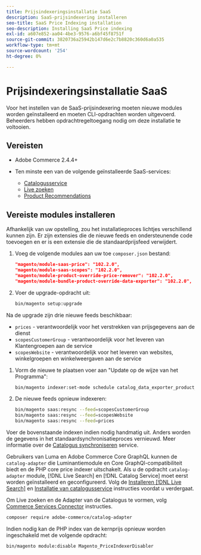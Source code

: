 ```yaml
---
title: Prijsindexeringsinstallatie SaaS
description: SaaS-prijsindexering installeren
seo-title: SaaS Price Indexing installation
seo-description: Installing SaaS Price indexing
exl-id: a607e852-aa04-4be3-9576-a6bf45f8751f
source-git-commit: 3820736a25942b147d6e2c7b8820c360d6a0a535
workflow-type: tm+mt
source-wordcount: '254'
ht-degree: 0%

---
```


# Prijsindexeringsinstallatie SaaS

Voor het instellen van de SaaS-prijsindexering moeten nieuwe modules worden geïnstalleerd en moeten CLI-opdrachten worden uitgevoerd. Beheerders hebben opdrachtregeltoegang nodig om deze installatie te voltooien.

## Vereisten

* Adobe Commerce 2.4.4+
* Ten minste een van de volgende geïnstalleerde SaaS-services:

   * [Catalogusservice](../catalog-service/overview.md)
   * [Live zoeken](../live-search/guide-overview.md)
   * [Product Recommendations](../product-recommendations/guide-overview.md)

## Vereiste modules installeren

Afhankelijk van uw opstelling, zou het installatieproces lichtjes verschillend kunnen zijn.
Er zijn extensies die de nieuwe feeds en ondersteunende code toevoegen en er is een extensie die de standaardprijsfeed verwijdert.

1. Voeg de volgende modules aan uw toe `composer.json` bestand:

   ```json
   "magento/module-saas-price": "102.2.0",
   "magento/module-saas-scopes": "102.2.0",
   "magento/module-product-override-price-remover": "102.2.0",
   "magento/module-bundle-product-override-data-exporter": "102.2.0",
   ```

1. Voer de upgrade-opdracht uit:

   ```bash
   bin/magento setup:upgrade
   ```

Na de upgrade zijn drie nieuwe feeds beschikbaar:

* `prices` - verantwoordelijk voor het verstrekken van prijsgegevens aan de dienst
* `scopesCustomerGroup` - verantwoordelijk voor het leveren van Klantengroepen aan de service
* `scopesWebsite` - verantwoordelijk voor het leveren van websites, winkelgroepen en winkelweergaven aan de service


1. Vorm de nieuwe te plaatsen voer aan &quot;Update op de wijze van het Programma&quot;:

   ```bash
   bin/magento indexer:set-mode schedule catalog_data_exporter_product_prices scopes_customergroup_data_exporter scopes_website_data_exporter
   ```

1. De nieuwe feeds opnieuw indexeren:

   ```bash
   bin/magento saas:resync --feed=scopesCustomerGroup
   bin/magento saas:resync --feed=scopesWebsite
   bin/magento saas:resync --feed=prices
   ```

Voer de bovenstaande indexen indien nodig handmatig uit. Anders worden de gegevens in het standaardsynchronisatieproces vernieuwd. Meer informatie over de [Catalogus synchroniseren](../landing/catalog-sync.md) service.

Gebruikers van Luma en Adobe Commerce Core GraphQL kunnen de `catalog-adapter` die Luminantiemodule en Core GraphQl-compatibiliteit biedt en de PHP core price indexer uitschakelt.
Als u de opdracht `catalog-adapter` module, [!DNL Live Search] en [!DNL Catalog Service] moet eerst worden geïnstalleerd en geconfigureerd. Volg de [Installeren [!DNL Live Search]](../live-search/install.md) en [Installatie van catalogusservice](../catalog-service/installation.md) instructies voordat u verdergaat.

Om Live zoeken en de Adapter van de Catalogus te vormen, volg [Commerce Services Connector](https://experienceleague.adobe.com/docs/commerce-merchant-services/user-guides/integration-services/saas.html?lang=en) instructies.

```bash
composer require adobe-commerce/catalog-adapter
```

Indien nodig kan de PHP index van de kernprijs opnieuw worden ingeschakeld met de volgende opdracht:

```bash
bin/magento module:disable Magento_PriceIndexerDisabler
```
